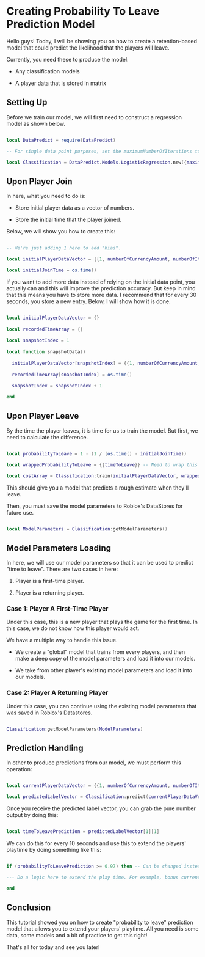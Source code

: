 # Creating Probability To Leave Prediction Model

Hello guys! Today, I will be showing you on how to create a retention-based model that could predict the likelihood that the players will leave.

Currently, you need these to produce the model:

* Any classification models

* A player data that is stored in matrix

## Setting Up

Before we train our model, we will first need to construct a regression model as shown below.

```lua

local DataPredict = require(DataPredict)

-- For single data point purposes, set the maximumNumberOfIterations to 1 to avoid overfitting. Additionally, the more number of maximumNumberOfIterations you have, the lower the learningRate it should be to avoid "inf" and "nan" issues.

local Classification = DataPredict.Models.LogisticRegression.new({maximumNumberOfIterations = 1, learningRate = 0.3})

```

## Upon Player Join

In here, what you need to do is:

* Store initial player data as a vector of numbers.

* Store the initial time that the player joined.

Below, we will show you how to create this:

```lua

-- We're just adding 1 here to add "bias".

local initialPlayerDataVector = {{1, numberOfCurrencyAmount, numberOfItemsAmount, timePlayedInCurrentSession, timePlayedInAllSessions, healthAmount}}

local initialJoinTime = os.time()

```

If you want to add more data instead of relying on the initial data point, you actually can and this will improve the prediction accuracy. But keep in mind that this means you have to store more data. I recommend that for every 30 seconds, you store a new entry. Below, I will show how it is done.

```lua

local initialPlayerDataVector = {}
  
local recordedTimeArray = {}
  
local snapshotIndex = 1
  
local function snapshotData()
  
  initialPlayerDataVector[snapshotIndex] = {{1, numberOfCurrencyAmount, numberOfItemsAmount, timePlayedInCurrentSession, timePlayedInAllSessions, healthAmount}}
  
  recordedTimeArray[snapshotIndex] = os.time()
  
  snapshotIndex = snapshotIndex + 1

end

```

## Upon Player Leave

By the time the player leaves, it is time for us to train the model. But first, we need to calculate the difference.

```lua

local probabilityToLeave = 1 - (1 / (os.time() - initialJoinTime))

local wrappedProbabilityToLeave = {{timeToLeave}} -- Need to wrap this as our models can only accept matrices.

local costArray = Classification:train(initialPlayerDataVector, wrappedTimeToLeave)

```

This should give you a model that predicts a rough estimate when they'll leave.

Then, you must save the model parameters to Roblox's DataStores for future use.

```lua

local ModelParameters = Classification:getModelParameters()

```

## Model Parameters Loading 

In here, we will use our model parameters so that it can be used to predict "time to leave". There are two cases in here:

1. Player is a first-time player.

2. Player is a returning player.

### Case 1: Player A First-Time Player

Under this case, this is a new player that plays the game for the first time. In this case, we do not know how this player would act.

We have a multiple way to handle this issue.

* We create a "global" model that trains from every players, and then make a deep copy of the model parameters and load it into our models.

* We take from other player's existing model parameters and load it into our models.

### Case 2: Player A Returning Player

Under this case, you can continue using the existing model parameters that was saved in Roblox's Datastores.

```lua

Classification:getModelParameters(ModelParameters)

```

## Prediction Handling

In other to produce predictions from our model, we must perform this operation:

```lua

local currentPlayerDataVector = {{1, numberOfCurrencyAmount, numberOfItemsAmount, timePlayedInCurrentSession, timePlayedInAllSessions, healthAmount}}

local predictedLabelVector = Classification:predict(currentPlayerDataVector)

```

Once you receive the predicted label vector, you can grab the pure number output by doing this:

```lua

local timeToLeavePrediction = predictedLabelVector[1][1]

```

We can do this for every 10 seconds and use this to extend the players' playtime by doing something like this:

```lua

if (probabilityToLeavePrediction >= 0.97) then -- Can be changed instead of less than 1 minute (or 60 seconds).

--- Do a logic here to extend the play time. For example, bonus currency multiplier duration or random event.

end

```

## Conclusion

This tutorial showed you on how to create "probability to leave" prediction model that allows you to extend your players' playtime. All you need is some data, some models and a bit of practice to get this right!

That's all for today and see you later!
